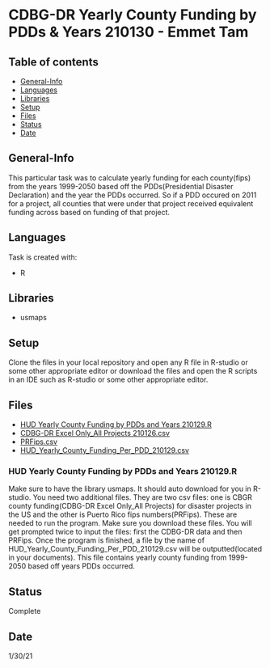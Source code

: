 # CDBG-DR Yearly County Funding by PDDs & Years 210130 - Emmet Tam

## Table of contents
* [General-Info](#general-info)
* [Languages](#languages)
* [Libraries](#libraries)
* [Setup](#setup)
* [Files](#files)
* [Status](#status) 
* [Date](#date)

## General-Info
This particular task was to calculate yearly funding for each county(fips) from
the years 1999-2050 based off the PDDs(Presidential Disaster Declaration) and the
year the PDDs occurred. So if a PDD occured on 2011 for a project, all counties that
were under that project received equivalent funding across based on funding of that
project.

## Languages
Task is created with:
* R

## Libraries
* usmaps

## Setup
Clone the files in your local repository and open any R file in 
R-studio or some other appropriate editor or download the 
files and open the R scripts in an IDE such as R-studio or some other appropriate editor.

## Files
* [HUD Yearly County Funding by PDDs and Years 210129.R](#county-funding-yearly)
* [CDBG-DR Excel Only_All Projects 210126.csv](#input-one)
* [PRFips.csv](#input-two)
* [HUD_Yearly_County_Funding_Per_PDD_210129.csv](#output-one)


### HUD Yearly County Funding by PDDs and Years 210129.R
Make sure to have the library usmaps. 
It should auto download for you in R-studio.
You need two additional files. They are two csv files: 
one is CBGR county funding(CDBG-DR Excel Only_All Projects)
for disaster projects in the US and the other is 
Puerto Rico fips numbers(PRFips). These are needed to run the program. 
Make sure you download these files. You will get prompted twice to input 
the files: first the CDBG-DR data and then PRFips. Once the program is finished,
a file by the name of HUD_Yearly_County_Funding_Per_PDD_210129.csv will be
outputted(located in your documents). This file contains yearly county
funding from 1999-2050 based off years PDDs occurred.

## Status
Complete

## Date
1/30/21